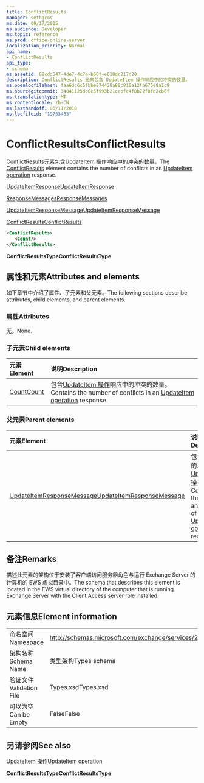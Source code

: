 ```yaml
---
title: ConflictResults
manager: sethgros
ms.date: 09/17/2015
ms.audience: Developer
ms.topic: reference
ms.prod: office-online-server
localization_priority: Normal
api_name:
- ConflictResults
api_type:
- schema
ms.assetid: 08cdd547-4de7-4c7a-b60f-e618dc217d20
description: ConflictResults 元素包含 UpdateItem 操作响应中的冲突的数量。
ms.openlocfilehash: faa6dc6c5fbbe874438a89c810a12fa675e8a1c9
ms.sourcegitcommit: 34041125dc8c5f993b21cebfc4f8b72f0fd2cb6f
ms.translationtype: MT
ms.contentlocale: zh-CN
ms.lasthandoff: 06/11/2018
ms.locfileid: "19753483"
---
```

# <a name="conflictresults"></a><span data-ttu-id="713c4-103">ConflictResults</span><span class="sxs-lookup"><span data-stu-id="713c4-103">ConflictResults</span></span>

<span data-ttu-id="713c4-104">[ConflictResults](conflictresults.md)元素包含[UpdateItem 操作](updateitem-operation.md)响应中的冲突的数量。</span><span class="sxs-lookup"><span data-stu-id="713c4-104">The [ConflictResults](conflictresults.md) element contains the number of conflicts in an [UpdateItem operation](updateitem-operation.md) response.</span></span> 
  
[<span data-ttu-id="713c4-105">UpdateItemResponse</span><span class="sxs-lookup"><span data-stu-id="713c4-105">UpdateItemResponse</span></span>](updateitemresponse.md)
  
[<span data-ttu-id="713c4-106">ResponseMessages</span><span class="sxs-lookup"><span data-stu-id="713c4-106">ResponseMessages</span></span>](responsemessages.md)
  
[<span data-ttu-id="713c4-107">UpdateItemResponseMessage</span><span class="sxs-lookup"><span data-stu-id="713c4-107">UpdateItemResponseMessage</span></span>](updateitemresponsemessage.md)
  
[<span data-ttu-id="713c4-108">ConflictResults</span><span class="sxs-lookup"><span data-stu-id="713c4-108">ConflictResults</span></span>](conflictresults.md)
  
```xml
<ConflictResults>
   <Count/>
</ConflictResults>
```

 <span data-ttu-id="713c4-109">**ConflictResultsType**</span><span class="sxs-lookup"><span data-stu-id="713c4-109">**ConflictResultsType**</span></span>
## <a name="attributes-and-elements"></a><span data-ttu-id="713c4-110">属性和元素</span><span class="sxs-lookup"><span data-stu-id="713c4-110">Attributes and elements</span></span>

<span data-ttu-id="713c4-111">如下章节中介绍了属性、子元素和父元素。</span><span class="sxs-lookup"><span data-stu-id="713c4-111">The following sections describe attributes, child elements, and parent elements.</span></span>
  
### <a name="attributes"></a><span data-ttu-id="713c4-112">属性</span><span class="sxs-lookup"><span data-stu-id="713c4-112">Attributes</span></span>

<span data-ttu-id="713c4-113">无。</span><span class="sxs-lookup"><span data-stu-id="713c4-113">None.</span></span>
  
### <a name="child-elements"></a><span data-ttu-id="713c4-114">子元素</span><span class="sxs-lookup"><span data-stu-id="713c4-114">Child elements</span></span>

|<span data-ttu-id="713c4-115">**元素**</span><span class="sxs-lookup"><span data-stu-id="713c4-115">**Element**</span></span>|<span data-ttu-id="713c4-116">**说明**</span><span class="sxs-lookup"><span data-stu-id="713c4-116">**Description**</span></span>|
|:-----|:-----|
|[<span data-ttu-id="713c4-117">Count</span><span class="sxs-lookup"><span data-stu-id="713c4-117">Count</span></span>](count.md) <br/> |<span data-ttu-id="713c4-118">包含[UpdateItem 操作](updateitem-operation.md)响应中的冲突的数量。</span><span class="sxs-lookup"><span data-stu-id="713c4-118">Contains the number of conflicts in an [UpdateItem operation](updateitem-operation.md) response.</span></span>  <br/> |
   
### <a name="parent-elements"></a><span data-ttu-id="713c4-119">父元素</span><span class="sxs-lookup"><span data-stu-id="713c4-119">Parent elements</span></span>

|<span data-ttu-id="713c4-120">**元素**</span><span class="sxs-lookup"><span data-stu-id="713c4-120">**Element**</span></span>|<span data-ttu-id="713c4-121">**说明**</span><span class="sxs-lookup"><span data-stu-id="713c4-121">**Description**</span></span>|
|:-----|:-----|
|[<span data-ttu-id="713c4-122">UpdateItemResponseMessage</span><span class="sxs-lookup"><span data-stu-id="713c4-122">UpdateItemResponseMessage</span></span>](updateitemresponsemessage.md) <br/> |<span data-ttu-id="713c4-123">包含状态和的单个结果[UpdateItem 操作](updateitem-operation.md)请求。</span><span class="sxs-lookup"><span data-stu-id="713c4-123">Contains the status and result of a single [UpdateItem operation](updateitem-operation.md) request.</span></span>  <br/> |
   
## <a name="remarks"></a><span data-ttu-id="713c4-124">备注</span><span class="sxs-lookup"><span data-stu-id="713c4-124">Remarks</span></span>

<span data-ttu-id="713c4-125">描述此元素的架构位于安装了客户端访问服务器角色与运行 Exchange Server 的计算机的 EWS 虚拟目录中。</span><span class="sxs-lookup"><span data-stu-id="713c4-125">The schema that describes this element is located in the EWS virtual directory of the computer that is running Exchange Server with the Client Access server role installed.</span></span>
  
## <a name="element-information"></a><span data-ttu-id="713c4-126">元素信息</span><span class="sxs-lookup"><span data-stu-id="713c4-126">Element information</span></span>

|||
|:-----|:-----|
|<span data-ttu-id="713c4-127">命名空间</span><span class="sxs-lookup"><span data-stu-id="713c4-127">Namespace</span></span>  <br/> |http://schemas.microsoft.com/exchange/services/2006/types  <br/> |
|<span data-ttu-id="713c4-128">架构名称</span><span class="sxs-lookup"><span data-stu-id="713c4-128">Schema Name</span></span>  <br/> |<span data-ttu-id="713c4-129">类型架构</span><span class="sxs-lookup"><span data-stu-id="713c4-129">Types schema</span></span>  <br/> |
|<span data-ttu-id="713c4-130">验证文件</span><span class="sxs-lookup"><span data-stu-id="713c4-130">Validation File</span></span>  <br/> |<span data-ttu-id="713c4-131">Types.xsd</span><span class="sxs-lookup"><span data-stu-id="713c4-131">Types.xsd</span></span>  <br/> |
|<span data-ttu-id="713c4-132">可以为空</span><span class="sxs-lookup"><span data-stu-id="713c4-132">Can be Empty</span></span>  <br/> |<span data-ttu-id="713c4-133">False</span><span class="sxs-lookup"><span data-stu-id="713c4-133">False</span></span>  <br/> |
   
## <a name="see-also"></a><span data-ttu-id="713c4-134">另请参阅</span><span class="sxs-lookup"><span data-stu-id="713c4-134">See also</span></span>



[<span data-ttu-id="713c4-135">UpdateItem 操作</span><span class="sxs-lookup"><span data-stu-id="713c4-135">UpdateItem operation</span></span>](updateitem-operation.md)
  
 <span data-ttu-id="713c4-136">**ConflictResultsType**</span><span class="sxs-lookup"><span data-stu-id="713c4-136">**ConflictResultsType**</span></span>

